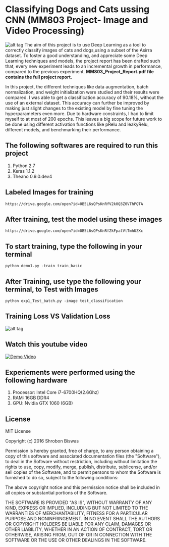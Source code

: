 # Classifying Dogs and Cats ussing CNN (MM803 Project- Image and Video Processing)
![alt tag](https://github.com/shrobon/Classifying-Dogs-and-Cats-using-CNN/blob/master/banner.png)
The aim of this project is to use Deep Learning as a tool to correctly classify images of cats and dogs,using a subset of the Asirra dataset. To foster a good understanding, and appreciate some Deep Learning techniques and models, the project report has been drafted such that, every new experiment leads to an incremental growth in performance, compared to the previous experiment.
**MM803_Project_Report.pdf file contains the full project report.**

In this project, the different techniques like data augmentation, batch normalization, and weight
initialization were studied and their results were compared. I was able to get a classification accuracy of 90.18%, without the use of an external dataset. This accuracy can further be improved by making just slight changes to the existing model by fine tuning the hyperparameters even more. Due to hardware constraints, I had to limit myself to at most of 200 epochs. This leaves a big scope for future work to be done using different activation functions like pRelu and leakyRelu, different models, and benchmarking their performance.

## The following softwares are required to run this project
1. Python 2.7
2. Keras 1.1.2
3. Theano 0.9.0.dev4

## Labeled Images for training
```
https://drive.google.com/open?id=0B5L6sQPsKnRfV2k0Q3Z0VThPQTA
```

## After training, test the model using these images 
```
https://drive.google.com/open?id=0B5L6sQPsKnRfZkFpalVtTmhUZXc
```
## To start training, type the following in your terminal
```
python demo1.py -train train_basic
```

## After Training, use type the following your terminal, to Test with Images
```
python exp1_Test_batch.py -image test_classification
```
## Training Loss VS Validation Loss
![alt tag](https://github.com/shrobon/Classifying-Dogs-and-Cats-using-CNN/blob/master/figure_1-3.png)

## Watch this youtube video
[![Demo Video](https://github.com/shrobon/Classifying-Dogs-and-Cats-using-CNN/blob/master/Dogs_cats.png)](https://www.youtube.com/watch?v=SfeCFWZIr3Q "Watch this Demo Video")

## Experiements were performed using the following hardware
1. Processor: Intel Core i7-6700HQ(2.6Ghz)
2. RAM: 16GB DDR4
3. GPU: Nvidia GTX 1060 (6GB)
 
## License
MIT License

Copyright (c) 2016 Shrobon Biswas

Permission is hereby granted, free of charge, to any person obtaining a copy
of this software and associated documentation files (the "Software"), to deal
in the Software without restriction, including without limitation the rights
to use, copy, modify, merge, publish, distribute, sublicense, and/or sell
copies of the Software, and to permit persons to whom the Software is
furnished to do so, subject to the following conditions:

The above copyright notice and this permission notice shall be included in all
copies or substantial portions of the Software.

THE SOFTWARE IS PROVIDED "AS IS", WITHOUT WARRANTY OF ANY KIND, EXPRESS OR
IMPLIED, INCLUDING BUT NOT LIMITED TO THE WARRANTIES OF MERCHANTABILITY,
FITNESS FOR A PARTICULAR PURPOSE AND NONINFRINGEMENT. IN NO EVENT SHALL THE
AUTHORS OR COPYRIGHT HOLDERS BE LIABLE FOR ANY CLAIM, DAMAGES OR OTHER
LIABILITY, WHETHER IN AN ACTION OF CONTRACT, TORT OR OTHERWISE, ARISING FROM,
OUT OF OR IN CONNECTION WITH THE SOFTWARE OR THE USE OR OTHER DEALINGS IN THE
SOFTWARE.
